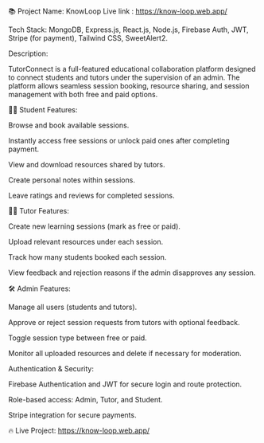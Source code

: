 📚 Project Name: KnowLoop
Live link : https://know-loop.web.app/

Tech Stack: MongoDB, Express.js, React.js, Node.js, Firebase Auth, JWT, Stripe (for payment), Tailwind CSS, SweetAlert2.

Description:

TutorConnect is a full-featured educational collaboration platform designed to connect students and tutors under the supervision of an admin. The platform allows seamless session booking, resource sharing, and session management with both free and paid options.

👨‍🎓 Student Features:

Browse and book available sessions.

Instantly access free sessions or unlock paid ones after completing payment.

View and download resources shared by tutors.

Create personal notes within sessions.

Leave ratings and reviews for completed sessions.


👨‍🏫 Tutor Features:

Create new learning sessions (mark as free or paid).

Upload relevant resources under each session.

Track how many students booked each session.

View feedback and rejection reasons if the admin disapproves any session.


🛠️ Admin Features:

Manage all users (students and tutors).

Approve or reject session requests from tutors with optional feedback.

Toggle session type between free or paid.

Monitor all uploaded resources and delete if necessary for moderation.


Authentication & Security:

Firebase Authentication and JWT for secure login and route protection.

Role-based access: Admin, Tutor, and Student.

Stripe integration for secure payments.

🔥 Live Project: https://know-loop.web.app/
